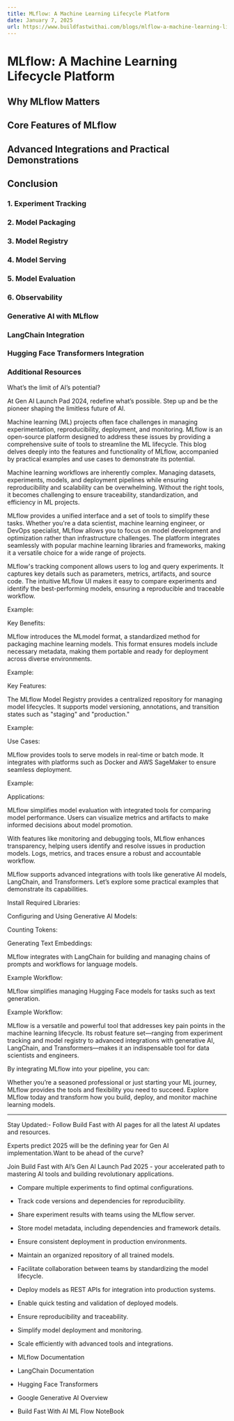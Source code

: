 ```yaml
---
title: MLflow: A Machine Learning Lifecycle Platform
date: January 7, 2025
url: https://www.buildfastwithai.com/blogs/mlflow-a-machine-learning-lifecycle-platform
---
```


# MLflow: A Machine Learning Lifecycle Platform

## Why MLflow Matters

## Core Features of MLflow

## Advanced Integrations and Practical Demonstrations

## Conclusion

### 1. Experiment Tracking

### 2. Model Packaging

### 3. Model Registry

### 4. Model Serving

### 5. Model Evaluation

### 6. Observability

### Generative AI with MLflow

### LangChain Integration

### Hugging Face Transformers Integration

### Additional Resources

What’s the limit of AI’s potential?

At Gen AI Launch Pad 2024, redefine what’s possible. Step up and be the pioneer shaping the limitless future of AI.

Machine learning (ML) projects often face challenges in managing experimentation, reproducibility, deployment, and monitoring. MLflow is an open-source platform designed to address these issues by providing a comprehensive suite of tools to streamline the ML lifecycle. This blog delves deeply into the features and functionality of MLflow, accompanied by practical examples and use cases to demonstrate its potential.

Machine learning workflows are inherently complex. Managing datasets, experiments, models, and deployment pipelines while ensuring reproducibility and scalability can be overwhelming. Without the right tools, it becomes challenging to ensure traceability, standardization, and efficiency in ML projects.

MLflow provides a unified interface and a set of tools to simplify these tasks. Whether you're a data scientist, machine learning engineer, or DevOps specialist, MLflow allows you to focus on model development and optimization rather than infrastructure challenges. The platform integrates seamlessly with popular machine learning libraries and frameworks, making it a versatile choice for a wide range of projects.

MLflow's tracking component allows users to log and query experiments. It captures key details such as parameters, metrics, artifacts, and source code. The intuitive MLflow UI makes it easy to compare experiments and identify the best-performing models, ensuring a reproducible and traceable workflow.

Example:

Key Benefits:

MLflow introduces the MLmodel format, a standardized method for packaging machine learning models. This format ensures models include necessary metadata, making them portable and ready for deployment across diverse environments.

Example:

Key Features:

The MLflow Model Registry provides a centralized repository for managing model lifecycles. It supports model versioning, annotations, and transition states such as "staging" and "production."

Example:

Use Cases:

MLflow provides tools to serve models in real-time or batch mode. It integrates with platforms such as Docker and AWS SageMaker to ensure seamless deployment.

Example:

Applications:

MLflow simplifies model evaluation with integrated tools for comparing model performance. Users can visualize metrics and artifacts to make informed decisions about model promotion.

With features like monitoring and debugging tools, MLflow enhances transparency, helping users identify and resolve issues in production models. Logs, metrics, and traces ensure a robust and accountable workflow.

MLflow supports advanced integrations with tools like generative AI models, LangChain, and Transformers. Let’s explore some practical examples that demonstrate its capabilities.

Install Required Libraries:

Configuring and Using Generative AI Models:

Counting Tokens:

Generating Text Embeddings:

MLflow integrates with LangChain for building and managing chains of prompts and workflows for language models.

Example Workflow:

MLflow simplifies managing Hugging Face models for tasks such as text generation.

Example Workflow:

MLflow is a versatile and powerful tool that addresses key pain points in the machine learning lifecycle. Its robust feature set—ranging from experiment tracking and model registry to advanced integrations with generative AI, LangChain, and Transformers—makes it an indispensable tool for data scientists and engineers.

By integrating MLflow into your pipeline, you can:

Whether you’re a seasoned professional or just starting your ML journey, MLflow provides the tools and flexibility you need to succeed. Explore MLflow today and transform how you build, deploy, and monitor machine learning models.

---------------------------------

Stay Updated:- Follow Build Fast with AI pages for all the latest AI updates and resources.

Experts predict 2025 will be the defining year for Gen AI implementation.Want to be ahead of the curve?

Join Build Fast with AI’s Gen AI Launch Pad 2025 - your accelerated path to mastering AI tools and building revolutionary applications.

* Compare multiple experiments to find optimal configurations.
* Track code versions and dependencies for reproducibility.
* Share experiment results with teams using the MLflow server.

* Store model metadata, including dependencies and framework details.
* Ensure consistent deployment in production environments.

* Maintain an organized repository of all trained models.
* Facilitate collaboration between teams by standardizing the model lifecycle.

* Deploy models as REST APIs for integration into production systems.
* Enable quick testing and validation of deployed models.

* Ensure reproducibility and traceability.
* Simplify model deployment and monitoring.
* Scale efficiently with advanced tools and integrations.

* MLflow Documentation
* LangChain Documentation
* Hugging Face Transformers
* Google Generative AI Overview
* Build Fast With AI ML Flow NoteBook

